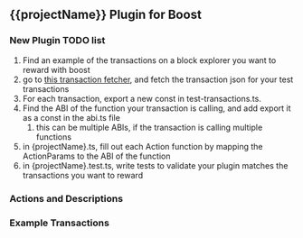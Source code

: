 ## {{projectName}} Plugin for Boost

### New Plugin TODO list
1.  Find an example of the transactions on a block explorer you want to reward with boost
2.  go to [this transaction fetcher](https://stackblitz.com/github/wevm/viem/tree/main/examples/transactions_fetching-transactions?file=index.ts), and fetch the transaction json for your test transactions
3.  For each transaction, export a new const in test-transactions.ts.
4.  Find the ABI of the function your transaction is calling, and add export it as a const in the abi.ts file
    1.  this can be multiple ABIs, if the transaction is calling multiple functions
5.  in {projectName}.ts, fill out each Action function by mapping the ActionParams to the ABI of the function
6.  in {projectName}.test.ts, write tests to validate your plugin matches the transactions you want to reward



### Actions and Descriptions



### Example Transactions
